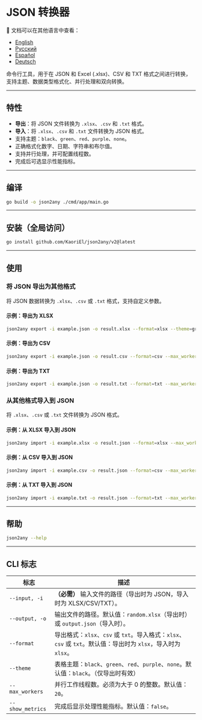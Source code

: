 # JSON 转换器

📘 文档可以在其他语言中查看：

* [English](README.md)
* [Русский](README.ru.md)
* [Español](README.es.md)
* [Deutsch](README.de.md)

命令行工具，用于在 JSON 和 Excel (.xlsx)、CSV 和 TXT 格式之间进行转换，支持主题、数据类型格式化、并行处理和双向转换。

---

## 特性

* **导出**：将 JSON 文件转换为 `.xlsx`、`.csv` 和 `.txt` 格式。
* **导入**：将 `.xlsx`、`.csv` 和 `.txt` 文件转换为 JSON 格式。
* 支持主题：`black`、`green`、`red`、`purple`、`none`。
* 正确格式化数字、日期、字符串和布尔值。
* 支持并行处理，并可配置线程数。
* 完成后可选显示性能指标。

---

## 编译

```bash
go build -o json2any ./cmd/app/main.go
```

---

## 安装（全局访问）

```bash
go install github.com/KaoriEl/json2any/v2@latest
```

---

## 使用

### 将 JSON 导出为其他格式

将 JSON 数据转换为 `.xlsx`、`.csv` 或 `.txt` 格式，支持自定义参数。

#### 示例：导出为 XLSX

```bash
json2any export -i example.json -o result.xlsx --format=xlsx --theme=green --max_workers=100 --show_metrics=true
```

#### 示例：导出为 CSV

```bash
json2any export -i example.json -o result.csv --format=csv --max_workers=10
```

#### 示例：导出为 TXT

```bash
json2any export -i example.json -o result.txt --format=txt --max_workers=5
```

### 从其他格式导入到 JSON

将 `.xlsx`、`.csv` 或 `.txt` 文件转换为 JSON 格式。

#### 示例：从 XLSX 导入到 JSON

```bash
json2any import -i example.xlsx -o result.json --format=xlsx --max_workers=10
```

#### 示例：从 CSV 导入到 JSON

```bash
json2any import -i example.csv -o result.json --format=csv --max_workers=10
```

#### 示例：从 TXT 导入到 JSON

```bash
json2any import -i example.txt -o result.json --format=txt --max_workers=10
```

---

## 帮助

```bash
json2any --help
```

---

## CLI 标志

| 标志               | 描述                                                                               |
| ---------------- | -------------------------------------------------------------------------------- |
| `--input, -i`    | **（必需）** 输入文件的路径（导出时为 JSON，导入时为 XLSX/CSV/TXT）。                                   |
| `--output, -o`   | 输出文件的路径。默认值：`random.xlsx`（导出时）或 `output.json`（导入时）。                              |
| `--format`       | 导出格式：`xlsx`、`csv` 或 `txt`。导入格式：`xlsx`、`csv` 或 `txt`。默认值：导出时为 `xlsx`，导入时为 `xlsx`。 |
| `--theme`        | 表格主题：`black`、`green`、`red`、`purple`、`none`。默认值：`black`。（仅导出时有效）                  |
| `--max_workers`  | 并行工作线程数。必须为大于 0 的整数。默认值：`20`。                                                    |
| `--show_metrics` | 完成后显示处理性能指标。默认值：`false`。                                                         |
